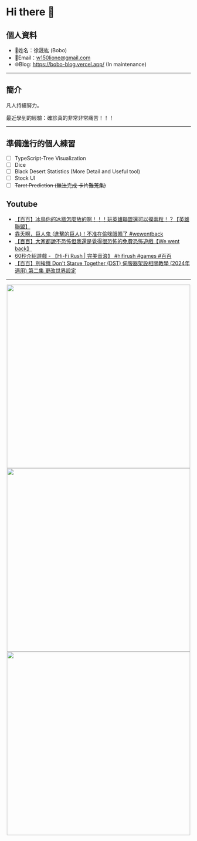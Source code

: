 # Hi there 👋

## 個人資料

- 🤖姓名：徐晟紘 (Bobo)
- 📧Email：<a href="mailto:w150lione@gmail.com">w150lione@gmail.com</a>
- 🌐Blog: <a href="https://bobo-blog.vercel.app/">https://bobo-blog.vercel.app/</a> (In maintenance)

***

## 簡介

凡人持續努力。

最近學到的經驗：確診真的非常非常痛苦！！！

***

## 準備進行的個人練習

- [ ] TypeScript-Tree Visualization
- [ ] Dice
- [ ] Black Desert Statistics (More Detail and Useful tool)
- [ ] Stock UI
- [ ] ~~Tarot Prediction (無法完成 卡片難蒐集)~~

## Youtube
<!-- YOUTUBE:START -->
- [【百百】冰鳥你的冰牆怎麼放的啊！！！玩英雄聯盟還可以摸兩粒！？【英雄聯盟】](https://www.youtube.com/watch?v=R5kVzxjMk4A)
- [靠夭啊，巨人鬼 &lpar;進擊的巨人&rpar;！不准在偷咪眼睛了 #wewentback](https://www.youtube.com/watch?v=l4tNFNunjJI)
- [【百百】大家都說不恐怖但我還是覺得很恐怖的免費恐怖遊戲【We went back】](https://www.youtube.com/watch?v=ZbXc4NQMP7w)
- [60秒介紹遊戲 - 【Hi-Fi Rush | 完美音浪】 #hifirush #games #百百](https://www.youtube.com/watch?v=ctTsUuHNlvY)
- [【百百】別挨餓 Don&#39;t Starve Together &lpar;DST&rpar; 伺服器架設相關教學 &lpar;2024年適用&rpar;  第二集 更改世界設定](https://www.youtube.com/watch?v=1iuBHppu1zg)
<!-- YOUTUBE:END -->

<!-- - [ ] TypeScript-Tree Visualization
    <div class="container">
    <div class="skills not_start">0%</div>
    </div>
- [ ] Scroll Animation Simple 01
    <div class="container">
    <div class="skills twity">10%</div>
    </div>
- [ ] Simple UI Components (button)
    <div class="container">
    <div class="skills not_start">0%</div>
    </div>
- [ ] Tarot Prediction
    <div class="container">
    <div class="skills not_start">0%</div>
    </div>
- [X] Card Draw Probability Simulation
    <div class="container">
    <div class="skills ninty">90%</div>
    </div>
- [X] Webpage Thumbnail Maker(Bookmark)
    <div class="container">
    <div class="skills ninty">90%</div>
    </div>

<style>
.container {
    width: 18%;
    background-color: dimgray;
    border-radius: 15px;

}
.skills {
    text-align: right;
    line-height: 20px;
    color: white;
    border-radius: 15px;
    padding-right: 3px;
}
.not_start {

}
.twity {width: 20%; background-color: #a2cffe;}
.ninty {width: 90%; background-color: #a2cffe;}
</style> -->

***

<!-- ![Leetcode Stats](https://leetcard.jacoblin.cool/lione1234) -->

<div align=center><img width="500" src ="https://leetcard.jacoblin.cool/lione1234"/></div>

<!-- ![Anurag's GitHub stats](https://github-readme-stats.vercel.app/api?username=bobo100&show_icons=true&theme=radical) -->

<div align=center><img width="500" src ="https://github-readme-stats.vercel.app/api?username=bobo100&show_icons=true&theme=radical"/></div>

<!-- ![Top Langs](https://github-readme-stats.vercel.app/api/top-langs/?username=bobo100&layout=compact) -->

<div align=center><img width="500" src ="https://github-readme-stats.vercel.app/api/top-langs/?username=bobo100&layout=compact"/></div>
